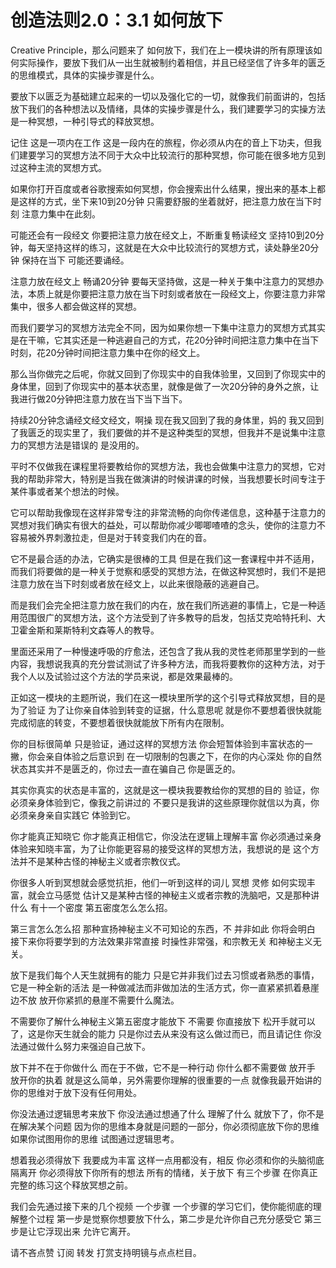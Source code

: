 # 创造法则2.0：3.1 如何放下

Creative Principle，那么问题来了 如何放下，我们在上一模块讲的所有原理该如何实际操作，要放下我们从一出生就被制约着相信，并且已经坚信了许多年的匮乏的思维模式，具体的实操步骤是什么。

要放下以匮乏为基础建立起来的一切以及强化它的一切，就像我们前面讲的，包括放下我们的各种想法以及情绪，具体的实操步骤是什么，我们建要学习的实操方法是一种冥想，一种引导式的释放冥想。

记住 这是一项内在工作 这是一段内在的旅程，你必须从内在的音上下功夫，但我们建要学习的冥想方法不同于大众中比较流行的那种冥想，你可能在很多地方见到过这种主流的冥想方式。

如果你打开百度或者谷歌搜索如何冥想，你会搜索出什么结果，搜出来的基本上都是这样的方式，坐下来10到20分钟 只需要舒服的坐着就好，把注意力放在当下时刻 注意力集中在此刻。

可能还会有一段经文 你要把注意力放在经文上，不断重复畅读经文 坚持10到20分钟，每天坚持这样的练习，这就是在大众中比较流行的冥想方式，读处静坐20分钟 保持在当下 可能还要诵经。

注意力放在经文上 畅诵20分钟 要每天坚持做，这是一种关于集中注意力的冥想办法，本质上就是你要把注意力放在当下时刻或者放在一段经文上，你要注意力非常集中，很多人都会做这样的冥想。

而我们要学习的冥想方法完全不同，因为如果你想一下集中注意力的冥想方式其实是在干嘛，它其实还是一种逃避自己的方式，花20分钟时间把注意力集中在当下时刻，花20分钟时间把注意力集中在你的经文上。

那么当你做完之后呢，你就又回到了你现实中的自我体验里，又回到了你现实中的身体里，回到了你现实中的基本状态里，就像是做了一次20分钟的身外之旅，让我进行做20分钟把注意力放在当下当下当下。

持续20分钟念诵经文经文经文，啊操 现在我又回到了我的身体里，妈的 我又回到了我匮乏的现实里了，我们要做的并不是这种类型的冥想，但我并不是说集中注意力的冥想方法是错误的 是没用的。

平时不仅做我在课程里将要教给你的冥想方法，我也会做集中注意力的冥想，它对我的帮助非常大，特别是当我在做演讲的时候讲课的时候，当我想要长时间专注于某件事或者某个想法的时候。

它可以帮助我像现在这样非常专注的非常流畅的向你传递信息，这种基于注意力的冥想对我们确实有很大的益处，可以帮助你减少唧唧喳喳的念头，使你的注意力不容易被外界刺激拉走，但是对于转变我们内在的音。

它不是最合适的办法，它确实是很棒的工具 但是在我们这一套课程中并不适用，而我们将要做的是一种关于觉察和感受的冥想方法，在做这种冥想时，我们不是把注意力放在当下时刻或者放在经文上，以此来很隐蔽的逃避自己。

而是我们会完全把注意力放在我们的内在，放在我们所逃避的事情上，它是一种适用范围很广的冥想方法，这个方法受到了许多教导的启发，包括艾克哈特托利、大卫霍金斯和莱斯特利文森等人的教导。

里面还采用了一种慢速呼吸的疗愈法，还包含了我从我的灵性老师那里学到的一些内容，我想说我真的充分尝试测试了许多种方法，而我将要教你的这种方法，对于我个人以及试验过这个方法的学员来说，都是效果最棒的。

正如这一模块的主题所说，我们在这一模块里所学的这个引导式释放冥想，目的是为了验证 为了让你亲自体验到转变的证据，什么意思呢 就是你不要想着很快就能完成彻底的转变，不要想着很快就能放下所有内在限制。

你的目标很简单 只是验证，通过这样的冥想方法 你会短暂体验到丰富状态的一撇，你会亲自体验之后意识到 在一切限制的包裹之下，在你的内心深处 你的自然状态其实并不是匮乏的，你过去一直在骗自己 你是匮乏的。

其实你真实的状态是丰富的，这就是这一模块我要教给你的冥想的目的 验证，你必须亲身体验到它，像我之前讲过的 不要只是我讲的这些原理你就信以为真，你必须亲身亲自实践它 体验到它。

你才能真正知晓它 你才能真正相信它，你没法在逻辑上理解丰富 你必须通过亲身体验来知晓丰富，为了让你能更容易的接受这样的冥想方法，我想说的是 这个方法并不是某种古怪的神秘主义或者宗教仪式。

你很多人听到冥想就会感觉抗拒，他们一听到这样的词儿 冥想 灵修 如何实现丰富，就会立马感觉 估计又是某种古怪的神秘主义或者宗教的洗脑吧，又是那种讲什么 有十一个密度 第五密度怎么怎么招。

第三言怎么怎么招 那种宣扬神秘主义不可知论的东西，不 并非如此 你将会明白 接下来你将要学到的方法效果非常直接 时操性非常强，和宗教无关 和神秘主义无关。

放下是我们每个人天生就拥有的能力 只是它并非我们过去习惯或者熟悉的事情，它是一种全新的活法 是一种做减法而非做加法的生活方式，你一直紧紧抓着悬崖边不放 放开你紧抓的悬崖不需要什么魔法。

不需要你了解什么神秘主义第五密度才能放下 不需要 你直接放下 松开手就可以了，这是你天生就会的能力 只是你过去从来没有这么做过而已，而且请记住 你没法通过做什么努力来强迫自己放下。

放下并不在于你做什么 而在于不做，它不是一种行动 你什么都不需要做 放开手 放开你的执着 就是这么简单，另外需要你理解的很重要的一点 就像我最开始讲的 你的思维对于放下没有任何用处。

你没法通过逻辑思考来放下 你没法通过想通了什么 理解了什么 就放下了，你不是在解决某个问题 因为你的思维本身就是问题的一部分，你必须彻底放下你的思维 如果你试图用你的思维 试图通过逻辑思考。

想着我必须得放下 我要成为丰富 这样一点用都没有，相反 你必须和你的头脑彻底隔离开 你必须得放下你所有的想法 所有的情绪，关于放下 有三个步骤 在你真正完整的练习这个释放冥想之前。

我们会先通过接下来的几个视频 一个步骤 一个步骤的学习它们，使你能彻底的理解整个过程 第一步是觉察你想要放下什么，第二步是允许你自己充分感受它 第三步是让它浮现出来 允许它离开。

请不吝点赞 订阅 转发 打赏支持明镜与点点栏目。
